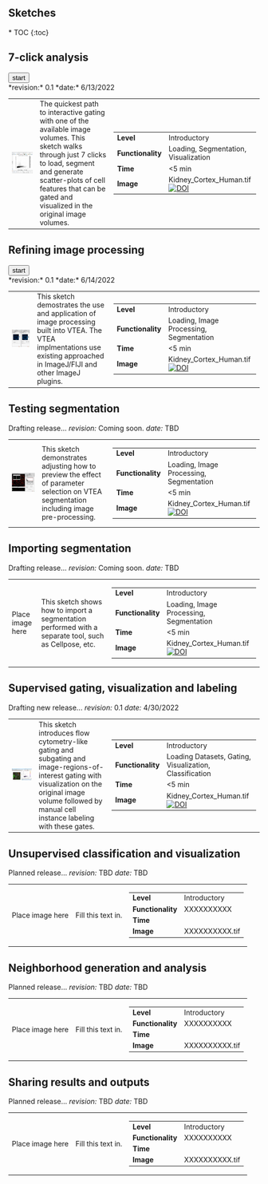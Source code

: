 <h2>Sketches</h2>
* TOC
{:toc}

## 7-click analysis 

<form action="/vignettes/7Click/7ClickSketch.html" method="get" target="_blank"><button type="submit">start</button></form> 
*revision:* 0.1   *date:* 6/13/2022

<table border="0">
<tr>
    <td><img class="fit-picture"
     src="/vignettes/7Click/7Click.png"
     alt="Screenshot of VTEA in action."></td>
    <td>The quickest path to interactive gating with one of the available image volumes.  This sketch walks through just 7 clicks to load, segment and generate scatter-plots of cell features that can be gated and visualized in the original image volumes.</td> 
    <td>
     <table border="0">   
       <tr><td><span style="font-weight:bold">Level</span></td><td>Introductory</td> </tr>
       <tr><td><span style="font-weight:bold">Functionality</span></td> <td>Loading, Segmentation, Visualization</td> </tr>
       <tr><td><span style="font-weight:bold">Time</span></td> <td> <5 min</td> </tr>
       <tr><td><span style="font-weight:bold">Image</span></td><td>Kidney_Cortex_Human.tif<br><a href="https://doi.org/10.5281/zenodo.5816199"><img src="https://zenodo.org/badge/DOI/10.5281/zenodo.5816199.svg" alt="DOI">      </a></td></tr>
     </table>
    </td>
</tr>
</table>

## Refining image processing

<form action="/vignettes/ImageProcessing/ImageProcessing.html" method="get" target="_blank"><button type="submit">start</button></form>
*revision:* 0.1   *date:* 6/14/2022
 
<table border="0">
 <tr>
    <td><img class="fit-picture"
     src="/vignettes/ImageProcessing/ImageProcessing.png"
     alt="Screenshot of image pre-processing."></td>
    <td>This sketch demostrates the use and application of image processing built into VTEA.  The VTEA implmentations use existing approached in ImageJ/FIJI and other ImageJ plugins.</td> 
    <td>
     <table border="0">   
      <tr><td><span style="font-weight:bold">Level</span></td><td>Introductory</td> </tr>
         <tr><td><span style="font-weight:bold">Functionality</span></td> <td>Loading, Image Processing, Segmentation</td> </tr>
         <tr><td><span style="font-weight:bold">Time</span></td> <td> <5 min</td> </tr>
     <tr><td><span style="font-weight:bold">Image</span></td><td>Kidney_Cortex_Human.tif<br><a href="https://doi.org/10.5281/zenodo.5816199"><img src="https://zenodo.org/badge/DOI/10.5281/zenodo.5816199.svg" alt="DOI"></a></td></tr>
     </table>
     </td>
 </tr>
</table> 
 
## Testing segmentation
Drafting release...
*revision:* Coming soon.   *date:* TBD

<table border="0">
 <tr>
    <td><img class="fit-picture"
     src="/vignettes/RefiningSegmentation/RefiningSegmentation.png"
     alt="Screenshot of refining VTEA segmentation."></td>
    <td> This sketch demonstrates adjusting how to preview the effect of parameter selection on VTEA segmentation including image pre-processing.</td> 
    <td>
     <table border="0">   
      <tr><td><span style="font-weight:bold">Level</span></td><td>Introductory</td> </tr>
         <tr><td><span style="font-weight:bold">Functionality</span></td> <td>Loading, Image Processing, Segmentation</td> </tr>
         <tr><td><span style="font-weight:bold">Time</span></td> <td> <5 min</td> </tr>
     <tr><td><span style="font-weight:bold">Image</span></td><td>Kidney_Cortex_Human.tif<br><a href="https://doi.org/10.5281/zenodo.5816199"><img src="https://zenodo.org/badge/DOI/10.5281/zenodo.5816199.svg" alt="DOI"></a></td></tr></table>
     </td>
 </tr>
</table> 
  
## Importing segmentation
Drafting release...
*revision:* Coming soon.   *date:* TBD

<table border="0">
 <tr>
    <td>Place image here</td>
    <td>This sketch shows how to import a segmentation performed with a separate tool, such as Cellpose, etc.</td> 
    <td>
     <table border="0">   
       <tr><td><span style="font-weight:bold">Level</span></td><td>Introductory</td> </tr>
       <tr><td><span style="font-weight:bold">Functionality</span></td> <td>Loading, Image Processing, Segmentation</td> </tr>
       <tr><td><span style="font-weight:bold">Time</span></td> <td> <5 min</td></tr>
       <tr><td><span style="font-weight:bold">Image</span></td> <td>Kidney_Cortex_Human.tif<br><a  href="https://doi.org/10.5281/zenodo.5816199"><img src="https://zenodo.org/badge/DOI/10.5281/zenodo.5816199.svg" alt="DOI">  </a></td></tr>
     </table>
    </td>
 </tr>
</table> 
  
## Supervised gating, visualization and labeling
Drafting new release...
*revision:* 0.1   *date:* 4/30/2022

<table border="0">
 <tr>
     <td><img class="fit-picture"
     src="/vignettes/SupervisedGating/Gating.png"
     alt="Supervised gating with visualization in VTEA."></td>
    <td>This sketch introduces flow cytometry-like gating and subgating and image-regions-of-interest gating with     visualization on the original image volume followed by manual cell instance labeling with these gates.</td> 
    <td>
     <table border="0">   
       <tr><td><span style="font-weight:bold">Level</span></td><td>Introductory</td></tr>
       <tr><td><span style="font-weight:bold">Functionality</span></td> <td>Loading Datasets, Gating, Visualization, Classification</td></tr>
       <tr><td><span style="font-weight:bold">Time</span></td><td><5 min</td></tr>
       <tr><td><span style="font-weight:bold">Image</span></td><td>Kidney_Cortex_Human.tif<br><a href="https://doi.org/10.5281/zenodo.5816199"><img src="https://zenodo.org/badge/DOI/10.5281/zenodo.5816199.svg" alt="DOI"></a></td></tr>
     </table>
  </td>
 </tr>
</table> 
  
## Unsupervised classification and visualization
Planned release...
*revision:* TBD   *date:* TBD

<table border="0">
 <tr>
    <td>Place image here</td>
    <td>Fill this text in.</td> 
    <td>
     <table border="0">   
      <tr><td><span style="font-weight:bold">Level</span></td><td>Introductory</td> </tr>
         <tr><td><span style="font-weight:bold">Functionality</span></td> <td>XXXXXXXXXX</td> </tr>
         <tr><td><span style="font-weight:bold">Time</span></td> <td> <X min</td> </tr>
     <tr><td><span style="font-weight:bold">Image</span></td> <td>XXXXXXXXXX.tif</td> </tr>
     </table>
     </td>
 </tr>
</table> 
  
## Neighborhood generation and analysis
Planned release...
*revision:* TBD   *date:* TBD

<table border="0">
 <tr>
    <td>Place image here</td>
    <td>Fill this text in.</td> 
    <td>
     <table border="0">   
      <tr><td><span style="font-weight:bold">Level</span></td><td>Introductory</td> </tr>
         <tr><td><span style="font-weight:bold">Functionality</span></td> <td>XXXXXXXXXX</td> </tr>
         <tr><td><span style="font-weight:bold">Time</span></td> <td> <X min</td> </tr>
     <tr><td><span style="font-weight:bold">Image</span></td> <td>XXXXXXXXXX.tif</td> </tr>
     </table>
     </td>
 </tr>
</table> 
  
## Sharing results and outputs
Planned release...
*revision:* TBD   *date:* TBD

<table border="0">
 <tr>
    <td>Place image here</td>
    <td>Fill this text in.</td> 
    <td>
     <table border="0">   
      <tr><td><span style="font-weight:bold">Level</span></td><td>Introductory</td> </tr>
         <tr><td><span style="font-weight:bold">Functionality</span></td> <td>XXXXXXXXXX</td> </tr>
         <tr><td><span style="font-weight:bold">Time</span></td> <td> <X min</td> </tr>
     <tr><td><span style="font-weight:bold">Image</span></td> <td>XXXXXXXXXX.tif</td> </tr>
     </table>
     </td>
 </tr>
</table> 

